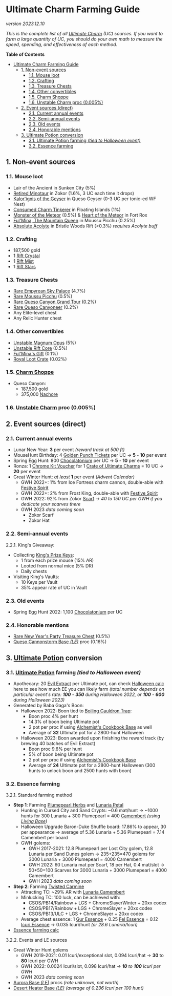 # Ultimate Charm Farming Guide
*version 2023.12.10*

*This is the complete list of all [Ultimate Charm](https://www.mousehuntgame.com/item.php?item_type=ultimate_trinket) (UC) sources. If you want to farm a large quantity of UC, you should do your own math to measure the speed, spending, and effectiveness of each method.*

**Table of Contents**
- [Ultimate Charm Farming Guide](#ultimate-charm-farming-guide)
  - [1. Non-event sources](#1-non-event-sources)
    - [1.1. Mouse loot](#11-mouse-loot)
    - [1.2. Crafting](#12-crafting)
    - [1.3. Treasure Chests](#13-treasure-chests)
    - [1.4. Other convertibles](#14-other-convertibles)
    - [1.5. Charm Shoppe](#15-charm-shoppe)
    - [1.6. Unstable Charm proc (0.005%)](#16-unstable-charm-proc-0005)
  - [2. Event sources (direct)](#2-event-sources-direct)
    - [2.1. Current annual events](#21-current-annual-events)
    - [2.2. Semi-annual events](#22-semi-annual-events)
    - [2.3. Old events](#23-old-events)
    - [2.4. Honorable mentions](#24-honorable-mentions)
  - [3. Ultimate Potion conversion](#3-ultimate-potion-conversion)
    - [3.1. Ultimate Potion farming *(tied to Halloween event)*](#31-ultimate-potion-farming-tied-to-halloween-event)
    - [3.2. Essence farming](#32-essence-farming)

## 1. Non-event sources

### 1.1. Mouse loot
- Lair of the Ancient in Sunken City (5%)
- [Retired Minotaur](https://www.mousehuntgame.com/adversaries.php?mouse=retired_minotaur) in Zokor (1.6%, 3 UC each time it drops)
- [Kalor'ignis of the Geyser](https://www.mousehuntgame.com/adversaries.php?mouse=geyser_eruption_dragon_wildfire) in Queso Geyser (0-3 UC per tonic-ed WF Nest)
- [Consumed Charm Tinkerer](https://www.mousehuntgame.com/adversaries.php?mouse=empyrean_charm_hoarder) in Floating Islands (1%)
- [Monster of the Meteor](https://www.mousehuntgame.com/adversaries.php?mouse=monster_of_the_meteor) (0.5%) & [Heart of the Meteor](https://www.mousehuntgame.com/adversaries.php?mouse=heart_of_the_meteor) in Fort Rox
- [Ful'Mina, The Mountain Queen](https://www.mousehuntgame.com/adversaries.php?mouse=ful_mina_mountain_queen) in Moussu Picchu (0.25%)
- [Absolute Acolyte](https://www.mousehuntgame.com/adversaries.php?mouse=rift_acolyte) in Bristle Woods Rift (>0.3%) *requires Acolyte buff*

### 1.2. Crafting
- 187,500 gold
- 1 [Rift Crystal](https://www.mousehuntgame.com/item.php?item_type=rift_crystal_crafting_item)
- 1 [Rift Mist](https://www.mousehuntgame.com/item.php?item_type=rift_mist_crafting_item)
- 1 [Rift Stars](https://www.mousehuntgame.com/item.php?item_type=rift_stars_crafting_item)

### 1.3. Treasure Chests
- [Rare Empyrean Sky Palace](https://www.mousehuntgame.com/item.php?item_type=rare_sky_palace_treasure_chest_convertible) (4.7%)
- [Rare Moussu Picchu](https://www.mousehuntgame.com/item.php?item_type=rare_moussu_picchu_treasure_chest_convertible) (0.5%)
- [Rare Queso Canyon Grand Tour](https://www.mousehuntgame.com/item.php?item_type=rare_queso_canyon_tour_treasure_chest_convertible) (0.2%)
- [Rare Queso Canyoneer](https://www.mousehuntgame.com/item.php?item_type=rare_queso_canyoneer_treasure_chest_convertible) (0.2%)
- Any Elite-level chest
- Any Relic Hunter chest

### 1.4. Other convertibles
- [Unstable Magnum Opus](https://www.mousehuntgame.com/item.php?item_type=unstable_magnum_opus_convertible) (5%)
- [Unstable Rift Core](https://www.mousehuntgame.com/item.php?item_type=unstable_core_convertible) (0.5%)
- [Ful'Mina's Gift](https://www.mousehuntgame.com/item.php?item_type=fulminas_gift_convertible) (0.1%)
- [Royal Loot Crate](https://www.mousehuntgame.com/item.php?item_type=kings_credit_loot_crate_convertible) (0.02%)

### 1.5. [Charm Shoppe](https://www.mousehuntgame.com/shops.php?tab=charm_shoppe)
- Queso Canyon:
  - 187,500 gold
  - 375,000 [Nachore](https://www.mousehuntgame.com/item.php?item_type=nachore_stat_item)

### 1.6. [Unstable Charm](https://www.mousehuntgame.com/item.php?item_type=unstable_trinket) proc (0.005%)

## 2. Event sources (direct)

### 2.1. Current annual events
- Lunar New Year: **3** per event *(reward track at 500 ft)*
- MouseHunt Birthday: 4 [Golden Punch Tickets](https://www.mousehuntgame.com/item.php?item_type=birthday_factory_golden_ticket_stat_item) per UC -> **5** - **10** per event
- Spring Egg Hunt: 800 [Chocolatonium](https://www.mousehuntgame.com/item.php?item_type=chocolatium_stat_item) per UC -> **5** - **10** per event
- Ronza: 1 [Chrome Kit Voucher](https://www.mousehuntgame.com/item.php?item_type=chrome_bucket_ronza_2019_stat_item) for 1 [Crate of Ultimate Charms](https://www.mousehuntgame.com/item.php?item_type=ultimate_crate_convertible) = 10 UC -> **20** per event
- Great Winter Hunt: *at least* **1** per event *(Advent Calendar)*
  - GWH 2022+: 1% from Ice Fortress charm cannon, double-able with [Festive Spirit](https://www.mousehuntgame.com/item.php?item_type=festive_spirit_stat_item)
  - GWH 2022+: 2% from Frost King, double-able with [Festive Spirit](https://www.mousehuntgame.com/item.php?item_type=festive_spirit_stat_item)
  - GWH 2022: 92% from Zokor [Scarf](https://www.mousehuntgame.com/item.php?item_type=golden_scarf_stat_item) *-> 40 to 150 UC per GWH if you dedicate your scarves there*
  - GWH 2023 *data coming soon*
    - Zokor Scarf
    - Zokor Hat

### 2.2. Semi-annual events
2.2.1. King's Giveaway:
- Collecting [King's Prize Keys](https://www.mousehuntgame.com/item.php?item_type=kings_prize_key_stat_item):
  - 1 from each prize mouse (15% AR)
  - Looted from normal mice (5% DR)
  - Daily chests
- Visiting King's Vaults:
  - 10 Keys per Vault
  - 35% appear rate of UC in Vault

### 2.3. Old events
- Spring Egg Hunt 2022: 1,100 [Chocolatonium](https://www.mousehuntgame.com/item.php?item_type=chocolatium_stat_item) per UC

### 2.4. Honorable mentions
- [Rare New Year's Party Treasure Chest](https://www.mousehuntgame.com/item.php?item_type=rare_new_years_chest_convertible) (0.5%)
- [Queso Cannonstorm Base *(LE)*](https://www.mousehuntgame.com/item.php?item_type=queso_cannonstorm_base) proc (0.16%)

## 3. [Ultimate Potion](https://www.mousehuntgame.com/item.php?item_type=ultimate_potion) conversion

### 3.1. [Ultimate Potion](https://www.mousehuntgame.com/item.php?item_type=ultimate_potion) farming *(tied to Halloween event)*
- Apothecary: 20 [Evil Extract](https://www.mousehuntgame.com/item.php?item_type=halloween_extract_stat_item) per Ultimate pot, can check [Halloween calc](https://bit.ly/MH_UC_Hween_calc) here to see how much EE you can likely farm *(total number depends on particular event's rate: **100** - **350** during Halloween 2022, or **100** - **600** during Halloween 2023)*
- Generated by Baba Gaga's Boon:
  - Halloween 2022: Boon tied to [Boiling Cauldron Trap](https://www.mousehuntgame.com/item.php?item_type=boiling_cauldron_weapon):
    - Boon proc 4% per hunt
    - 14.3% of boon being Ultimate pot
    - 2 pot per proc if using [Alchemist's Cookbook Base](https://www.mousehuntgame.com/item.php?item_type=alchemists_cookbook_base) as well
    - Average of **32** Ultimate pot for a 2800-hunt Halloween
  - Halloween 2023: Boon awarded upon finishing the reward track (by brewing 40 batches of Evil Extract)
    - Boon proc 9.6% per hunt
    - 5% of boon being Ultimate pot
    - 2 pot per proc if using [Alchemist's Cookbook Base](https://www.mousehuntgame.com/item.php?item_type=alchemists_cookbook_base)
    - Average of **24** Ultimate pot for a 2800-hunt Halloween (300 hunts to unlock boon and 2500 hunts with boon)

### 3.2. Essence farming
3.2.1. Standard farming method
- **Step 1**: Farming [Plumepearl Herbs](https://www.mousehuntgame.com/item.php?item_type=plumepearl_herbs_crafting_item) and [Lunaria Petal](https://www.mousehuntgame.com/item.php?item_type=lunaria_petal_crafting_item)
  - Hunting in Cursed City and Sand Crypts: ~0.6 mat/hunt -> ~1000 hunts for 300 Lunaria + 300 Plumepearl = 400 [Camembert](https://www.mousehuntgame.com/item.php?item_type=lunaria_camembert_cheese) *(using [Living Base](https://www.mousehuntgame.com/item.php?item_type=living_base))*
  - Halloween Upgrade Baron-Duke Shuffle board: 17.86% to appear, 30 per appearance -> average of 5.36 Lunaria + 5.36 Plumepearl = 7.14 Camembert per board
  - GWH golems:
    - GWH 2017-2021: 12.8 Plumepearl per Lost City golem, 12.8 Lunaria per Sand Dunes golem -> 235+235=470 golems for 3000 Lunaria + 3000 Plumepearl = 4000 Camembert
    - GWH 2022: 60 Lunaria mat per Scarf, 18 per Hat, 0.4 mat/slot -> 50+50=100 Scarves for 3000 Lunaria + 3000 Plumepearl = 4000 Camembert
    - GWH 2023 *data coming soon*
- **Step 2**: Farming [Twisted Carmine](https://www.mousehuntgame.com/adversaries.php?mouse=twisted_carmine)
  - Attracting TC: ~29% AR with [Lunaria Camembert](https://www.mousehuntgame.com/item.php?item_type=lunaria_camembert_cheese)
  - Minlucking TC: 100 luck, can be achieved with:
    - CSOS/PB14/Rainbow + LGS + ChromeSlayerWinter + 20xx codex
    - CSOS/PB17/Rainbow + LGS + ChromeSlayer + 20xx codex
    - CSOS/PB13/ULC + LGS + ChromeSlayer + 20xx codex
  - Average chest essence: 1 [Gur Essence](https://www.mousehuntgame.com/item.php?item_type=essence_g_crafting_item) + 0.25 [Fel Essence](https://www.mousehuntgame.com/item.php?item_type=essence_f_crafting_item) = 0.12 [Icuri Essence](https://www.mousehuntgame.com/item.php?item_type=essence_i_crafting_item) -> 0.035 Icuri/hunt *(or 28.6 Lunaria/Icuri)*
- [Essence farming calc](https://bit.ly/MH_Essence_calc)

3.2.2. Events and LE sources
- Great Winter Hunt golems
  - GWH 2019-2021: 0.01 Icuri/exceptional slot, 0.094 Icuri/hat -> **30** to **80** Icuri per GWH
  - GWH 2022: 0.0024 Icuri/slot, 0.098 Icuri/hat *-> **10** to **100** Icuri per GWH*
  - GWH 2023 *data coming soon*
- [Aurora Base *(LE)*](https://www.mousehuntgame.com/item.php?item_type=aurora_base) procs *(rate unknown, not worth)*
- [Desert Heater Base *(LE)*](https://www.mousehuntgame.com/item.php?item_type=desert_heater_base) *(average of 0.236 Icuri per 100 hunt)*
